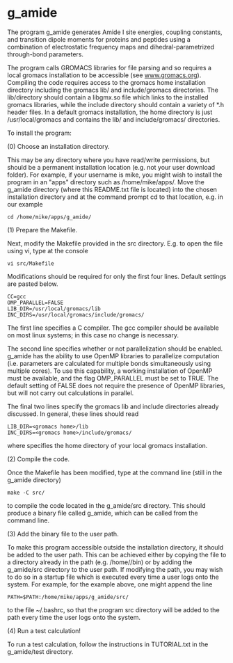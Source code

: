 # g_amide

The program g_amide generates Amide I site energies, coupling constants,
and transition dipole moments for proteins and peptides using a combination of
electrostatic frequency maps and dihedral-parametrized through-bond
parameters. 

The program calls GROMACS libraries for file parsing and so requires a local
gromacs installation to be accessible (see www.gromacs.org). Compiling the code
requires access to the gromacs home installation directory including the
gromacs lib/ and include/gromacs directories. The lib/directory should contain
a libgmx.so file which links to the installed gromacs libraries, while the
include directory should contain a variety of *.h header files. In a default 
gromacs installation, the home directory is just /usr/local/gromacs and
contains the lib/ and include/gromacs/ directories. 

To install the program: 


(0) Choose an installation directory.

This may be any directory where you have read/write permissions, but should be
a permanent installation location (e.g. not your user download folder). For
example, if your username is mike, you might wish to install the program in an 
"apps" directory such as /home/mike/apps/. Move the g_amide directory (where
this README.txt file is located) into the chosen installation directory and at
the command prompt cd to that location, e.g. in our example 

	cd /home/mike/apps/g_amide/


(1) Prepare the Makefile. 

Next, modify the Makefile provided in the src directory. E.g. to open the file
using vi, type at the console 

	vi src/Makefile

Modifications should be required for only the first four lines. Default settings 
are pasted below. 

	CC=gcc
	OMP_PARALLEL=FALSE
	LIB_DIR=/usr/local/gromacs/lib
	INC_DIRS=/usr/local/gromacs/include/gromacs/

The first line specifies a C compiler. The gcc compiler should be available on
most linux systems; in this case no change is necessary. 

The second line specifies whether or not parallelization should be enabled.
g_amide has the ability to use OpenMP libraries to parallelize computation
(i.e. parameters are calculated for multiple bonds simultaneously using
multiple cores). To use this capability, a working installation of OpenMP
must be available, and the flag OMP_PARALLEL must be set to TRUE. The default
setting of FALSE does not require the presence of OpenMP libraries, but will
not carry out calculations in parallel.  

The final two lines specify the gromacs lib and include directories already
discussed. In general, these lines should read 

	LIB_DIR=<gromacs home>/lib
	INC_DIRS=<gromacs home>/include/gromacs/

where <gromacs home> specifies the home directory of your local gromacs
installation. 


(2) Compile the code. 

Once the Makefile has been modified, type at the command line (still in the 
g_amide directory)

	make -C src/

to compile the code located in the g_amide/src directory. This should produce 
a binary file called g_amide, which can be called from the command line. 



(3) Add the binary file to the user path. 

To make this program accessible outside the installation directory, it should
be added to the user path. This can be achieved either by copying the file to
a directory already in the path (e.g. /home/<username>/bin) or by adding the
g_amide/src directory to the user path. If modifying the path, you may wish to
do so in a startup file which is executed every time a user logs onto the
system. For example, for the example above, one might append the line

	PATH=$PATH:/home/mike/apps/g_amide/src/

to the file ~/.bashrc, so that the program src directory will be added to the 
path every time the user logs onto the system. 


(4) Run a test calculation!

To run a test calculation, follow the instructions in TUTORIAL.txt in the 
g_amide/test directory. 





